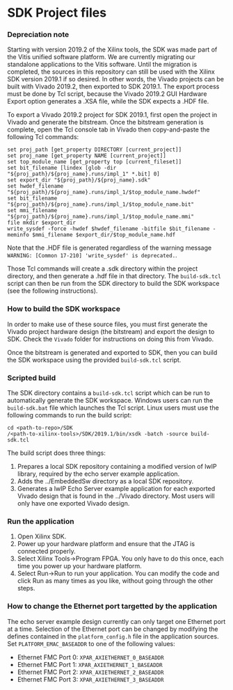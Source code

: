 SDK Project files
=================

### Depreciation note

Starting with version 2019.2 of the Xilinx tools, the SDK was made part of the Vitis
unified software platform. We are currently migrating our standalone applications
to the Vitis software. Until the migration is completed, the sources in this repository
can still be used with the Xilinx SDK version 2019.1 if so desired. In other words,
the Vivado projects can be built with Vivado 2019.2, then exported to SDK 2019.1. The
export process must be done by Tcl script, because the Vivado 2019.2 GUI Hardware 
Export option generates a .XSA file, while the SDK expects a .HDF file.

To export a Vivado 2019.2 project for SDK 2019.1, first open the project in Vivado
and generate the bitstream. Once the bitstream generation is complete, open the Tcl
console tab in Vivado then copy-and-paste the following Tcl commands:

```
set proj_path [get_property DIRECTORY [current_project]]
set proj_name [get_property NAME [current_project]]
set top_module_name [get_property top [current_fileset]]
set bit_filename [lindex [glob -dir "${proj_path}/${proj_name}.runs/impl_1" *.bit] 0]
set export_dir "${proj_path}/${proj_name}.sdk"
set hwdef_filename "${proj_path}/${proj_name}.runs/impl_1/$top_module_name.hwdef"
set bit_filename "${proj_path}/${proj_name}.runs/impl_1/$top_module_name.bit"
set mmi_filename "${proj_path}/${proj_name}.runs/impl_1/$top_module_name.mmi"
file mkdir $export_dir
write_sysdef -force -hwdef $hwdef_filename -bitfile $bit_filename -meminfo $mmi_filename $export_dir/$top_module_name.hdf
```

Note that the .HDF file is generated regardless of the warning message 
`WARNING: [Common 17-210] 'write_sysdef' is deprecated.`.

Those Tcl commands will create a .sdk directory within the project directory, and then
generate a .hdf file in that directory. The `build-sdk.tcl` script can then be run from
the SDK directory to build the SDK workspace (see the following instructions).

### How to build the SDK workspace

In order to make use of these source files, you must first generate
the Vivado project hardware design (the bitstream) and export the design
to SDK. Check the `Vivado` folder for instructions on doing this from Vivado.

Once the bitstream is generated and exported to SDK, then you can build the
SDK workspace using the provided `build-sdk.tcl` script.

### Scripted build

The SDK directory contains a `build-sdk.tcl` script which can be run to automatically
generate the SDK workspace. Windows users can run the `build-sdk.bat` file which
launches the Tcl script. Linux users must use the following commands to run the build
script:
```
cd <path-to-repo>/SDK
/<path-to-xilinx-tools>/SDK/2019.1/bin/xsdk -batch -source build-sdk.tcl
```

The build script does three things:

1. Prepares a local SDK repository containing a modified version of lwIP library,
required by the echo server example application.
2. Adds the ../EmbeddedSw directory as a local SDK repository.
3. Generates a lwIP Echo Server example application for each exported Vivado design
that is found in the ../Vivado directory. Most users will only have one exported
Vivado design.

### Run the application

1. Open Xilinx SDK.
2. Power up your hardware platform and ensure that the JTAG is
connected properly.
3. Select Xilinx Tools->Program FPGA. You only have to do this
once, each time you power up your hardware platform.
4. Select Run->Run to run your application. You can modify the code
and click Run as many times as you like, without going through
the other steps.

### How to change the Ethernet port targetted by the application

The echo server example design currently can only target one Ethernet port at a time.
Selection of the Ethernet port can be changed by modifying the defines contained in the
`platform_config.h` file in the application sources. Set `PLATFORM_EMAC_BASEADDR`
to one of the following values:

* Ethernet FMC Port 0: `XPAR_AXIETHERNET_0_BASEADDR`
* Ethernet FMC Port 1: `XPAR_AXIETHERNET_1_BASEADDR`
* Ethernet FMC Port 2: `XPAR_AXIETHERNET_2_BASEADDR`
* Ethernet FMC Port 3: `XPAR_AXIETHERNET_3_BASEADDR`
